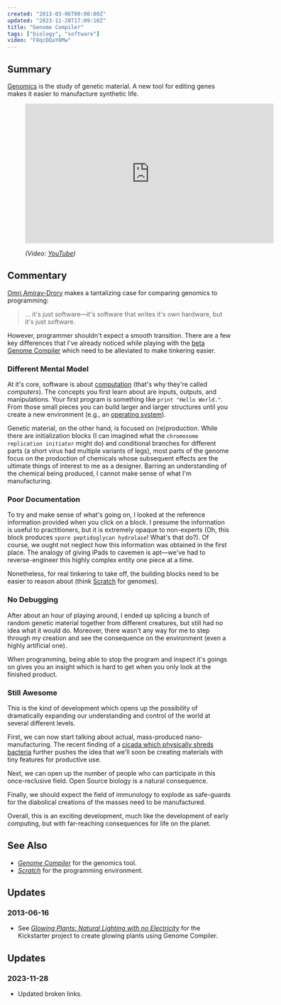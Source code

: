 ```yaml
---
created: "2013-03-06T00:00:00Z"
updated: "2023-11-28T17:09:10Z"
title: "Genome Compiler"
tags: ["biology", "software"]
video: "F8qcDQaY8Mw"
---
```


## Summary

<div class="entry-summary" markdown="1">

[Genomics][wiki-1] is the study of genetic material. A new tool for editing
genes makes it easier to manufacture synthetic life.

</div>

[wiki-1]: http://en.wikipedia.org/wiki/Genomics

<figure markdown="1">

<iframe width="560" height="315"
  src="http://www.youtube.com/embed/{{video}}?rel=0"
  frameborder="0"
  allowfullscreen></iframe>
<figcaption>
  <address markdown="1">

(Video: [YouTube](http://www.youtube.com/watch?v={{video}}))</address>

</figcaption>
</figure><!--more-->

## Commentary

[Omri Amirav-Drory][linked-1] makes a tantalizing case for comparing genomics
to programming:

> ... it's just software&mdash;it's software that writes it's own hardware,
> but it's just software.

However, programmer shouldn't expect a smooth transition. There are a few
key differences that I've already noticed while playing with the
[beta Genome Compiler][genome-1] which need to be alleviated to make tinkering
easier.

### Different Mental Model

At it's core, software is about [computation][wiki-2] (that's why they're
called _computers_). The concepts you first learn about are inputs, outputs,
and manipulations. Your first program is something like `print "Hello World."`.
From those small pieces you can build larger and larger structures until you
create a new environment (e.g., an [operating system][wiki-3]).

Genetic material, on the other hand, is focused on (re)production. While there
are initialization blocks (I can imagined what the
`chromosome replication initiator` might do) and conditional branches for
different parts (a short virus had multiple variants of legs),
most parts of the genome focus on the production of chemicals whose
subsequent effects are the ultimate things of interest to me as a designer.
Barring an understanding of the chemical being produced, I cannot make sense
of what I'm manufacturing.

### Poor Documentation

To try and make sense of what's going on, I looked at the reference information
provided when you click on a block. I presume the information is useful
to practitioners, but it is extremely opaque to non-experts (Oh, this block
produces `spore peptidoglycan hydrolase`! What's that do?). Of course, we ought
not neglect how this information was obtained in the first place. The analogy
of giving iPads to cavemen is apt&mdash;we've had to reverse-engineer this
highly complex entity one piece at a time.

Nonetheless, for real tinkering to take off, the building blocks need to be
easier to reason about (think [Scratch][mit-1] for genomes).

### No Debugging

After about an hour of playing around, I ended up splicing a bunch of random
genetic material together from different creatures, but still had no idea what
it would do. Moreover, there wasn't any way for me to step through my creation
and see the consequence on the environment (even a highly artificial one).

When programming, being able to stop the program and inspect it's goings on
gives you an insight which is hard to get when you only look at the finished
product.

### Still Awesome

This is the kind of development which opens up the possibility of dramatically
expanding our understanding and control of the world at several different
levels.

First, we can now start talking about actual, mass-produced nano-manufacturing.
The recent finding of a [cicada which physically shreds bacteria][phys-1]
further pushes the idea that we'll soon be creating materials with tiny
features for productive use.

Next, we can open up the number of people who can participate in this
once-reclusive field. Open Source biology is a natural consequence.

Finally, we should expect the field of immunology to explode as safe-guards for
the diabolical creations of the masses need to be manufactured.

Overall, this is an exciting development, much like the development of early
computing, but with far-reaching consequences for life on the planet.

## See Also

- <cite>[Genome Compiler][genome-1]</cite> for the genomics tool.
- <cite>[Scratch][mit-1]</cite> for the programming environment.

## Updates

### <span class="rel-date" title="2013-06-16T16:37:00-04:00">2013-06-16</span>

- See <cite>[Glowing Plants: Natural Lighting with no Electricity][kick-1]</cite>
  for the Kickstarter project to create glowing plants using Genome Compiler.

[genome-1]: https://web.archive.org/web/20130305123624/http://www.genomecompiler.com/download-page/
[linked-1]: http://www.linkedin.com/pub/omri-amirav-drory/27/727/505
[mit-1]: http://scratch.mit.edu/
[wiki-2]: http://en.wikipedia.org/wiki/Computation
[wiki-3]: http://en.wikipedia.org/wiki/Operating_system
[phys-1]: http://phys.org/news/2013-03-cicada-wing-bacteria-contact-video.html
[kick-1]: http://www.kickstarter.com/projects/antonyevans/glowing-plants-natural-lighting-with-no-electricit

## Updates

### <span class="rel-date" title="2023-11-28T17:09:10Z">2023-11-28</span>

- Updated broken links.
